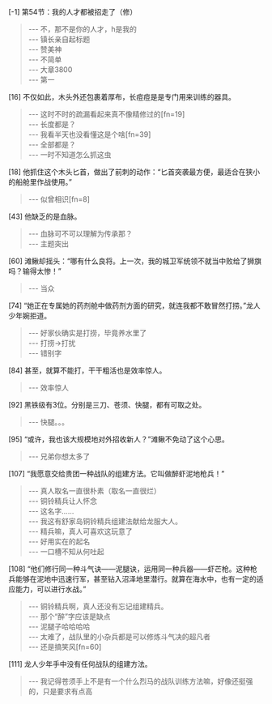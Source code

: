 
[-1] 第54节：我的人才都被招走了（修）
>--- 不，那不是你的人才，h是我的<br>
>--- 镇长亲自起标题<br>
>--- 赞美神<br>
>--- 不简单<br>
>--- 大章3800<br>
>--- 第一<br>

[16] 不仅如此，木头外还包裹着厚布，长痘痘是是专门用来训练的器具。
>--- 这时不时的疏漏看起来真不像精修过的[fn=19]<br>
>--- 长度都是？<br>
>--- 我看半天也没看懂这是个啥[fn=39]<br>
>--- 全部都是？<br>
>--- 一时不知道怎么抓这虫<br>

[18] 他抓住这个木头匕首，做出了前刺的动作：“匕首突袭最方便，最适合在狭小的船舱里作战使用。”
>--- 似曾相识[fn=8]<br>

[43] 他缺乏的是血脉。
>--- 血脉可不可以理解为传承那？<br>
>--- 主题突出<br>

[60] 滩鳅却摇头：“哪有什么良将。上一次，我的城卫军统领不就当中败给了狮旗吗？输得太惨！”
>--- 当众<br>

[74] “她正在专属她的药剂舱中做药剂方面的研究，就连我都不敢冒然打捞。”龙人少年婉拒道。
>--- 好家伙确实是打捞，毕竟养水里了<br>
>--- 打捞→打扰<br>
>--- 错别字<br>

[84] 甚至，就算不能打，干干粗活也是效率惊人。
>--- 效率惊人<br>

[92] 黑铁级有3位。分别是三刀、苍须、快腿，都有可取之处。
>--- 快腿。。。<br>

[95] “或许，我也该大规模地对外招收新人？”滩鳅不免动了这个心思。
>--- 兄弟你想太多了<br>

[107] “我愿意交给贵团一种战队的组建方法。它叫做醉虾泥地枪兵！”
>--- 真人取名一直很朴素（取名一直很烂）<br>
>--- 铜铃精兵让人怀念<br>
>--- 这名字……<br>
>--- 我这有舒家岛铜铃精兵组建法献给龙服大人。<br>
>--- 精兵嘛，真人可喜欢这玩意了<br>
>--- 好用实在的起名<br>
>--- 一口槽不知从何吐起<br>

[108] “他们修行同一种斗气诀——泥腿诀，运用同一种兵器——虾芒枪。这种枪兵能够在泥地中迅速行军，甚至钻入沼泽地里潜行。就算在海水中，也有一定的适应能力，可以进行水战。”
>--- 铜铃精兵啊，真人还没有忘记组建精兵。<br>
>--- 那个“醉”字应该是缺点<br>
>--- 泥腿子哈哈哈哈<br>
>--- 太难了，战队里的小杂兵都是可以修炼斗气决的超凡者<br>
>--- 还是搞笑风[fn=60]<br>

[111] 龙人少年手中没有任何战队的组建方法。
>--- 我记得苍须手上不是有一个什么烈马的战队训练方法嘛，好像还挺强的，只是要求有点高<br>
